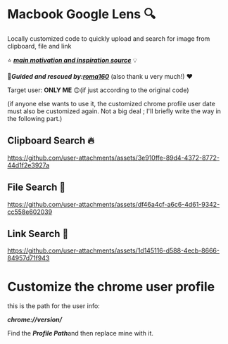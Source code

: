 # Macbook Google Lens :mag:
Locally customized code to quickly upload and search for image from clipboard, file and link

⭐
***[main motivation and inspiration source](https://github.com/roma160/Windows-Google-Lens/blob/master/README.md)*** :bulb:


:star2:***Guided and rescued by:[roma160](https://github.com/roma160)***
(also thank u very much!) :hearts:


Target user: **ONLY ME** :upside_down_face:(if just according to the original code)


(if anyone else wants to use it, the customized chrome profile user date must also be customized again. Not a big deal ; I'll briefly write the way in the following part.)




## Clipboard Search :fire:
https://github.com/user-attachments/assets/3e910ffe-89d4-4372-8772-44d1f2e3927a


## File Search :mag_right:
https://github.com/user-attachments/assets/df46a4cf-a6c6-4d61-9342-cc558e602039




## Link Search :mag_right:
https://github.com/user-attachments/assets/1d145116-d588-4ecb-8666-84957d71f943






# Customize the chrome user profile
this is the path for the user info:

***chrome://version/***


Find the ***Profile Path***and then replace mine with it.
